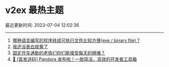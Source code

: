 # v2ex 最热主题

最近更新时间: 2023-07-04 12:02:36

--- 
1. [哪种语言编写的程序转成可执行文件比较方便(exe / binary file) ?](https://www.v2ex.com/t/953828) 
2. [我还没表白就黄了](https://www.v2ex.com/t/953829) 
3. [固定开车通勤的老铁们你们能接受每天的拥堵？](https://www.v2ex.com/t/953845) 
4. [🎁 [首发送码] Pandora 发布啦！一款简洁，高效的开发者工具箱](https://www.v2ex.com/t/953853) 
